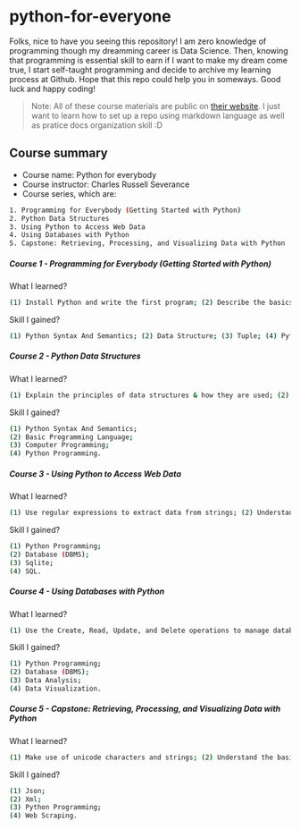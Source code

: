 # python-for-everyone
Folks, nice to have you seeing this repository!
I am zero knowledge of programming though my dreamming career is Data Science. Then, knowing that programming is essential skill to earn if I want to make my dream come true, I start self-taught programming and decide to archive my learning process at Github. Hope that this repo could help you in someways. Good luck and happy coding! 
> Note: All of these course materials are public on [their website](https://www.py4e.com/). I just want to learn how to set up a repo using markdown language as well as pratice docs organization skill :D

## Course summary
- Course name: Python for everybody
- Course instructor: Charles Russell Severance
- Course series, which are:
```sh
1. Programming for Everybody (Getting Started with Python)
2. Python Data Structures
3. Using Python to Access Web Data
4. Using Databases with Python
5. Capstone: Retrieving, Processing, and Visualizing Data with Python
```
##### Course 1 - Programming for Everybody (Getting Started with Python)
What I learned?
```sh
(1) Install Python and write the first program; (2) Describe the basics of the Python programming language; (3) Use variables to store, retrieve and calculate information; (4) Utilize core programming tools such as functions and loops.
```
Skill I gained?
```sh
(1) Python Syntax And Semantics; (2) Data Structure; (3) Tuple; (4) Python Programming
```
##### Course 2 - Python Data Structures
What I learned?
```sh
(1) Explain the principles of data structures & how they are used; (2) Create programs that are able to read and write data from files; (3) Store data as key/value pairs using Python dictionaries; (4) Accomplish multi-step tasks like sorting or looping using tuples.
```
Skill I gained?
```sh
(1) Python Syntax And Semantics;
(2) Basic Programming Language;
(3) Computer Programming;
(4) Python Programming.
```
##### Course 3 - Using Python to Access Web Data
What I learned?
```sh
(1) Use regular expressions to extract data from strings; (2) Understand the protocols web browsers use to retrieve documents and web apps; (3) Retrieve data from websites and APIs using Python; (4) Work with XML (eXtensible Markup Language) data.
```
Skill I gained?
```sh
(1) Python Programming;
(2) Database (DBMS);
(3) Sqlite;
(4) SQL.
```
##### Course 4 - Using Databases with Python
What I learned?
```sh
(1) Use the Create, Read, Update, and Delete operations to manage databases; (2) Explain the basics of Object Oriented Python; (3) Understand how data is stored across multiple tables in a database; (4) Utilize the Google Maps API to visualize data.
```
Skill I gained?
```sh
(1) Python Programming;
(2) Database (DBMS);
(3) Data Analysis;
(4) Data Visualization.
```
##### Course 5 - Capstone: Retrieving, Processing, and Visualizing Data with Python
What I learned?
```sh
(1) Make use of unicode characters and strings; (2) Understand the basics of building a search engine; (3) Select and process the data of your choice; (4) Create email data visualizations.
```
Skill I gained?
```sh
(1) Json;
(2) Xml;
(3) Python Programming;
(4) Web Scraping.
```